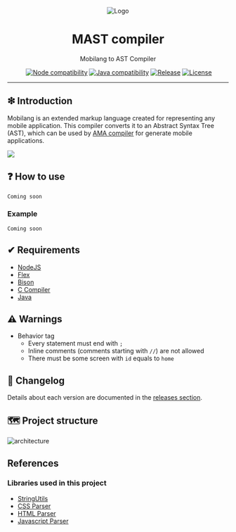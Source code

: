 <p align="center">
    <img src="https://raw.githubusercontent.com/wniemiec-mobilex/mast-compiler/master/docs/images/logo/logo.png?raw=true" alt="Logo">
</p>

<h1 align='center'>MAST compiler</h1>
<p align='center'>Mobilang to AST Compiler</p>
<p align="center">
	<a href="https://github.com/wniemiec-mobilex/mast-compiler/actions/workflows/ubuntu.yml"><img src="https://github.com/wniemiec-mobilex/mast-compiler/actions/workflows/ubuntu.yml/badge.svg" alt=""></a>
	<a href="http://node.dev"><img src="https://img.shields.io/badge/NodeJS-8+-D0008F.svg" alt="Node compatibility"></a>
	<a href="http://java.oracle.com"><img src="https://img.shields.io/badge/java-11+-D0008F.svg" alt="Java compatibility"></a>
	<a href="https://github.com/wniemiec-mobilex/mast-compiler/releases"><img src="https://img.shields.io/github/v/release/wniemiec-mobilex/mast-compiler" alt="Release"></a>
	<a href="https://github.com/wniemiec-mobilex/mast-compiler/blob/master/LICENSE"><img src="https://img.shields.io/github/license/wniemiec-mobilex/mast-compiler" alt="License"></a>
</p>

<hr>

## ❇ Introduction
Mobilang is an extended markup language created for representing any mobile application. This compiler converts it to an Abstract Syntax Tree (AST), which can be used by [AMA compiler](https://github.com/wniemiec-mobilex/ama-compiler/) for generate mobile applications.

![](https://github.com/wniemiec-mobilex/mast-compiler/blob/master/docs/images/mobilang/mobilang-tree.jpg?raw=true)

## ❓ How to use

```
Coming soon
```

### Example

```
Coming soon
```

## ✔ Requirements
- [NodeJS](https://nodejs.dev)
- [Flex](https://www.geeksforgeeks.org/flex-fast-lexical-analyzer-generator/)
- [Bison](https://www.gnu.org/software/bison/)
- [C Compiler](https://gcc.gnu.org)
- [Java](http://java.oracle.com/)

## ⚠ Warnings
- Behavior tag
  - Every statement must end with `;`
  - Inline comments (comments starting with `//`) are not allowed
  - There must be some screen with `id` equals to `home`
   
## 🚩 Changelog
Details about each version are documented in the [releases section](https://github.com/wniemiec-mobilex/mast-compiler/releases).

## 🗺 Project structure
![architecture](https://raw.githubusercontent.com/wniemiec-mobilex/mast-compiler/master/docs/images/design/architecture.jpg)

## References

### Libraries used in this project
- [StringUtils](https://github.com/wniemiec-util-cpp/string-utils)
- [CSS Parser](https://github.com/reworkcss/css)
- [HTML Parser](https://github.com/mykolaharmash/hyntax)
- [Javascript Parser](https://github.com/acornjs/acorn)
